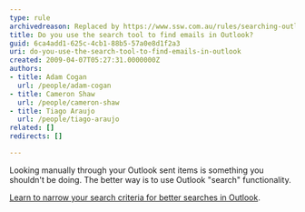 ```yaml
---
type: rule
archivedreason: Replaced by https://www.ssw.com.au/rules/searching-outlook-effectively
title: Do you use the search tool to find emails in Outlook?
guid: 6ca4add1-625c-4cb1-88b5-57a0e8d1f2a3
uri: do-you-use-the-search-tool-to-find-emails-in-outlook
created: 2009-04-07T05:27:31.0000000Z
authors:
- title: Adam Cogan
  url: /people/adam-cogan
- title: Cameron Shaw
  url: /people/cameron-shaw
- title: Tiago Araujo
  url: /people/tiago-araujo
related: []
redirects: []

---
```


Looking manually through your Outlook sent items is something you shouldn't be doing. The better way is to use Outlook "search" functionality.

<!--endintro-->

[Learn to narrow your search criteria for better searches in Outlook](http&#58;//office.microsoft.com/en-001/outlook-help/learn-to-narrow-your-search-criteria-for-better-searches-in-outlook-HA010238831.aspx).
